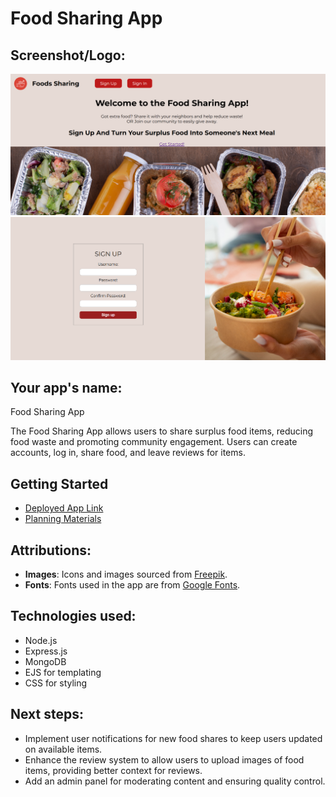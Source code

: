 #  Food Sharing App
## Screenshot/Logo:
![Screenshot](./assets/Foods%20sharing4.PNG)
![Screenshot](./assets/Foods%20sharing5.PNG) 


## Your app's name:
Food Sharing App
 
The Food Sharing App allows users to share surplus food items, reducing food waste and promoting community engagement. Users can create accounts, log in, share food, and leave reviews for items. 

## Getting Started
- [Deployed App Link](https://food-sharing-project-d4d381d5ecad.herokuapp.com/
)
- [Planning Materials](/plan/plan)

## Attributions: 
- **Images**: Icons and images sourced from [Freepik](https://www.freepik.com).
- **Fonts**: Fonts used in the app are from [Google Fonts](https://fonts.google.com).
## Technologies used: 
- Node.js
- Express.js
- MongoDB 
- EJS for templating
- CSS for styling
## Next steps: 
- Implement user notifications for new food shares to keep users updated on available items.
- Enhance the review system to allow users to upload images of food items, providing better context for reviews.
- Add an admin panel for moderating content and ensuring quality control.